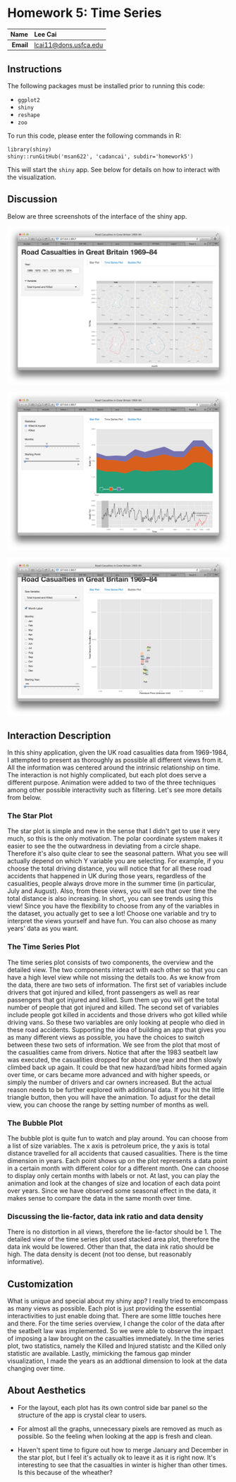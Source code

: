 Homework 5: Time Series
==============================

| **Name**  | Lee Cai  |
|----------:|:-------------|
| **Email** | lcai11@dons.usfca.edu |

Instructions
----------------------

The following packages must be installed prior to running this code:

- `ggplot2`
- `shiny`
- `reshape`
- `zoo`


To run this code, please enter the following commands in R:

```
library(shiny)
shiny::runGitHub('msan622', 'cadancai', subdir='homework5')
```

This will start the `shiny` app. See below for details on how to interact with the visualization.

Discussion 
--------------------

Below are three screenshots of the interface of the shiny app.

![IMAGE](shinyapp1.png)

![IMAGE](shinyapp2.png)

![IMAGE](shinyapp3.png)


## Interaction Description

In this shiny application, given the UK road casualities data from 1969-1984, I attempted to present as thoroughly as possible all different views from it. All the information was centered around the intrinsic relationship on time. The interaction is not highly complicated, but each plot does serve a different purpose. Animation were added to two of the three techniques among other possible interactivity such as filtering. Let's see more details from below.

### The Star Plot

The star plot is simple and new in the sense that I didn't get to use it very much, so this is the only motivation. The polar coordinate system makes it easier to see the the outwardness in deviating from a circle shape. Therefore it's also quite clear to see the seasonal pattern. What you see will actually depend on which Y variable you are selecting. For example, if you choose the total driving distance, you will notice that for all these road accidents that happened in UK during those years, regardless of the casualities, people always drove more in the summer time (in particular, July and August). Also, from these views, you will see that over time the total distance is also increasing. In short, you can see trends using this view! Since you have the flexibility to choose from any of the variables in the dataset, you actually get to see a lot! Choose one variable and try to interpret the views yourself and have fun. You can also choose as many years' data as you want.

### The Time Series Plot

The time series plot consists of two components, the overview and the detailed view. The two components interact with each other so that you can have a high level view while not missing the details too. As we know from the data, there are two sets of information. The first set of variables include drivers that got injured and killed, front passengers as well as rear passengers that got injured and killed. Sum them up you will get the total number of people that got injured and killed. The second set of variables include people got killed in accidents and those drivers who got killed while driving vans. So these two variables are only looking at people who died in these road accidents. Supporting the idea of building an app that gives you as many different views as possible, you have the choices to switch between these two sets of information. We see from the plot that most of the casualities came from drivers. Notice that after the 1983 seatbelt law was executed, the casualities dropped for about one year and then slowly climbed back up again. It could be that new hazard/bad hibits formed again over time, or cars became more advanced and with higher speeds, or simply the number of drivers and car owners increased. But the actual reason needs to be further explored with additional data. If you hit the little triangle button, then you will have the animation. To adjust for the detail view, you can choose the range by setting number of months as well.

### The Bubble Plot

The bubble plot is quite fun to watch and play around. You can choose from a list of size variables. The x axis is petroleum price, the y axis is total distance travelled for all accidents that caused casualities. There is the time dimension in years. Each point shows up on the plot represents a data point in a certain month with different color for a different month. One can choose to display only certain months with labels or not. At last, you can play the animation and look at the changes of size and location of each data point over years. Since we have observed some seasonal effect in the data, it makes sense to compare the data in the same month over time.

### Discussing the lie-factor, data ink ratio and data density

There is no distortion in all views, therefore the lie-factor should be 1. The detailed view of the time series plot used stacked area plot, therefore the data ink would be lowered. Other than that, the data ink ratio should be high. The data density is decent (not too dense, but reasonably informative).

## Customization

What is unique and special about my shiny app? I really tried to emcompass as many views as possible. Each plot is just providing the essential interactivities to just enable doing that. There are some little touches here and there. For the time series overview, I change the color of the data after the seatbelt law was implemented. So we were able to observe the impact of imposing a law brought on the casualties immediately. In the time series plot, two statistics, namely the Killed and Injured statistc and the Killed only statistic are available. Lastly, mimicking the famous gap minder visualization, I made the years as an addtional dimension to look at the data changing over time.

## About Aesthetics

- For the layout, each plot has its own control side bar panel so the structure of the app is crystal clear to users.

- For almost all the graphs, unnecessary pixels are removed as much as possible. So the feeling when looking at the app is fresh and clean.

- Haven't spent time to figure out how to merge January and December in the star plot, but I feel it's actually ok to leave it as it is right now. It's interesting to see that the casualties in winter is higher than other times. Is this because of the wheather?



